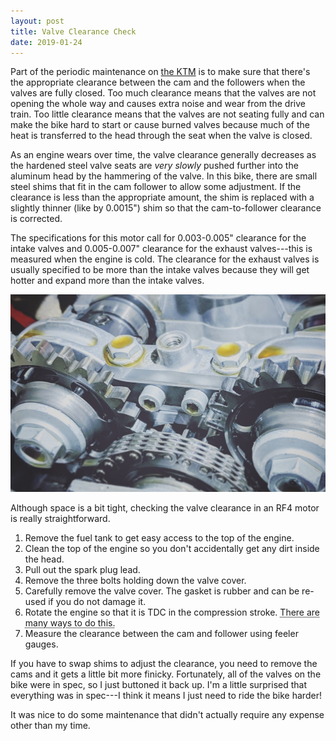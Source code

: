 ```yaml
---
layout: post
title: Valve Clearance Check
date: 2019-01-24
---
```


Part of the periodic maintenance on [the KTM](/the-vehicle) is to make sure that there's the appropriate clearance between the cam and the followers when the valves are fully closed. Too much clearance means that the valves are not opening the whole way and causes extra noise and wear from the drive train. Too little clearance means that the valves are not seating fully and can make the bike hard to start or cause burned valves because much of the heat is transferred to the head through the seat when the valve is closed.

As an engine wears over time, the valve clearance generally decreases as the hardened steel valve seats are *very slowly* pushed further into the aluminum head by the hammering of the valve. In this bike, there are small steel shims that fit in the cam follower to allow some adjustment. If the clearance is less than the appropriate amount, the shim is replaced with a slightly thinner (like by 0.0015") shim so that the cam-to-follower clearance is corrected.

The specifications for this motor call for 0.003-0.005" clearance for the intake valves and 0.005-0.007" clearance for the exhaust valves---this is measured when the engine is cold. The clearance for the exhaust valves is usually specified to be more than the intake valves because they will get hotter and expand more than the intake valves.

![inside the RF4 head](/assets/img/rf4-head.jpg "inside the RF4 head")

Although space is a bit tight, checking the valve clearance in an RF4 motor is really straightforward.

1. Remove the fuel tank to get easy access to the top of the engine.
2. Clean the top of the engine so you don't accidentally get any dirt inside the head.
3. Pull out the spark plug lead.
4. Remove the three bolts holding down the valve cover.
5. Carefully remove the valve cover. The gasket is rubber and can be re-used if you do not damage it.
6. Rotate the engine so that it is TDC in the compression stroke. <abbr title="I just blipped the starter a few times until the cam lobes were all pointing outwards.">There are many ways to do this.</abbr>
7. Measure the clearance between the cam and follower using feeler gauges.

If you have to swap shims to adjust the clearance, you need to remove the cams and it gets a little bit more finicky. Fortunately, all of the valves on the bike were in spec, so I just buttoned it back up. I'm a little surprised that everything was in spec---I think it means I just need to ride the bike harder!

It was nice to do some maintenance that didn't actually require any expense other than my time.